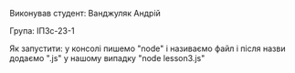 Виконував студент: Ванджуляк Андрій 

Група: ІПЗс-23-1 

Як запустити: у консолі пишемо "node" і називаємо файл і після назви додаємо ".js" у нашому випадку "node lesson3.js"

